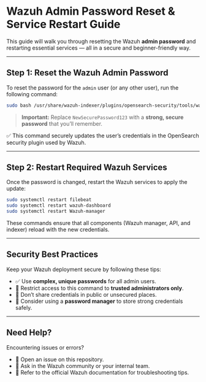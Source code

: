 # Wazuh Admin Password Reset & Service Restart Guide

This guide will walk you through resetting the Wazuh **admin password** and restarting essential services — all in a secure and beginner-friendly way.

---

## Step 1: Reset the Wazuh Admin Password

To reset the password for the `admin` user (or any other user), run the following command:

```bash
sudo bash /usr/share/wazuh-indexer/plugins/opensearch-security/tools/wazuh-passwords-tool.sh -u admin -p NewSecurePassword123
```

> **Important:** Replace `NewSecurePassword123` with a **strong, secure password** that you’ll remember.

✅ This command securely updates the user’s credentials in the OpenSearch security plugin used by Wazuh.

---

## Step 2: Restart Required Wazuh Services

Once the password is changed, restart the Wazuh services to apply the update:

```bash
sudo systemctl restart filebeat
sudo systemctl restart wazuh-dashboard
sudo systemctl restart Wazuh-manager
```

These commands ensure that all components (Wazuh manager, API, and indexer) reload with the new credentials.

---

## Security Best Practices

Keep your Wazuh deployment secure by following these tips:

* ✅ Use **complex, unique passwords** for all admin users.
* 🔐 Restrict access to this command to **trusted administrators only**.
* 🧠 Don’t share credentials in public or unsecured places.
* 📁 Consider using a **password manager** to store strong credentials safely.

---

## Need Help?

Encountering issues or errors?

* 📩 Open an issue on this repository.
* 💬 Ask in the Wazuh community or your internal team.
* 📘 Refer to the official Wazuh documentation for troubleshooting tips.

